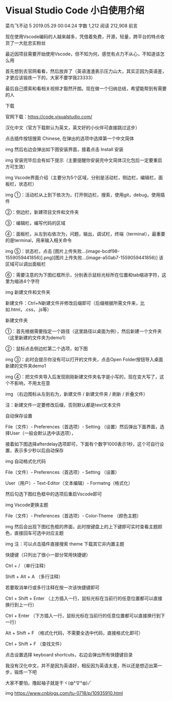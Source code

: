# Visual Studio Code 小白使用介绍 </br>

菜鸟飞不动
5
2019.05.29 00:04:24
字数 1,212
阅读 212,908
前言

现在使用Vscode编码的人越来越多，凭借着免费，开源，轻量，跨平台的特点收货了一大批忠实粉丝

最近因项目需要开始使用Vscode，但不知为何，感觉有点力不从心，不知道该怎么用

首先想到去官网看看，然后放弃了（英语渣渣表示压力山大，其实正因为英语差，才更应该锻炼一下的，大家不要学我23333）

最后自己摸索和看相关视频才豁然开朗。现在做一个归纳总结，希望能帮到有需要的人

下载

官网下载：https://code.visualstudio.com/

汉化中文（官方下载默认为英文，英文好的小伙伴可直接跳过这步）

点击插件按钮搜索 Chinese, 在弹出的选项中选择第一个中文简体

img
然后右边会弹出如下图安装界面，接着点击 Install 安装

img
安装完毕后会有如下提示（主要提醒你安装完中文简体汉化包后一定要重启方可生效）

img
Vscode界面介绍（主要分为5个区域，分别是活动栏，侧边栏，编辑栏，面板栏，状态栏）

img
①：活动栏从上到下依次为，打开侧边栏，搜索，使用git，debug，使用插件

②：侧边栏，新建项目文件和文件夹

③：编辑栏，编写代码的区域

④：面板栏，从左到右依次为，问题，输出，调试栏，终端（terminal），最重要的是terminal，用来输入相关命令

img
⑤：状态栏，点击 [图片上传失败...(image-bcdf98-1559059441856)].png)[图片上传失败...(image-a50ab7-1559059441856)] 该区域可以调出面板栏

⑥：需要注意的为下图红框所示，分别表示鼠标光标所在位置和tab缩进字符，这里为缩进4个字符


img
新建文件和文件夹

新建文件：Ctrl+N新建文件并修改后缀即可（后缀根据所需文件来，比如.html，.css，.js等）

新建文件夹

①：首先根据需要指定一个路径（这里路径以桌面为例），然后新建一个文件夹（这里新建的文件夹为demo1）

②：鼠标点击侧边栏第二个选项，如下图

img
③：此时会提示你没有可以打开的文件夹，点击Open Folder按钮导入桌面新建的文件夹demo1

img
④：把文件夹导入后发现刚刚新建文件夹名字是小写的，现在变大写了，这个不影响，不用太在意

img
（右边图标从左到右为，新建文件 / 新建文件夹 / 刷新 / 折叠文件）

注：新建文件一定要修改后缀，否则默认都是text文本文件

自动保存设置

File（文件）- Preferences（首选项）- Setting （设置）然后弹出下面界面，选择User（一般会默认选中该选项），

接着如下图选择afterdelay选项即可，下面有个数字1000表示1秒，这个可自行设置，表示多少秒以后自动保存

img
自动格式化代码

File（文件）- Preferences（首选项）- Setting （设置）

User（用户）- Text-Editor（文本编辑）- Formatng（格式化）

然后勾选下图红色框中的选项后重启Vscode即可

img
Vscode更换主题

File（文件）- Preferences（首选项）- Color-Theme （颜色主题）

img
然后会出现下图红色框的界面，此时按键盘上的上下键即可实时查看主题颜色，直接回车可选中对应主题

img
注：可以点击插件直接搜索 theme 下载其它非内置主题

快捷键（只列出了很小一部分常用快捷键）

Ctrl + / （单行注释）

Shift + Alt + A （多行注释）

若要取消单行或多行注释在按一次该快捷键即可

Ctrl + Shift + Enter （上方插入一行，鼠标光标在当前行的任意位置都可以直接换行到上一行）

Ctrl + Enter （下方插入一行，鼠标光标在当前行的任意位置都可以直接换行到下一行）

Alt + Shift + F （格式化代码，不需要全选中代码，直接格式化即可）

Ctrl + Shift + F （查找文件）

点击设置选择 keyboard shortcuts，右边会弹出所有快捷键目录

我没有汉化中文，并不是因为英语好，相反因为英语太差，所以还是想迈出第一步，锻炼一下吧

大家不要怕，撸起袖子就是干ヾ(◍°∇°◍)ﾉﾞ

img
https://www.cnblogs.com/tu-0718/p/10935910.html